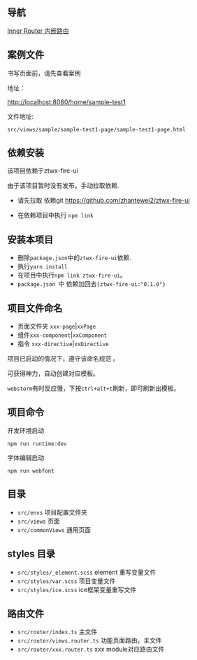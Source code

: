 导航
---
[Inner Router 内嵌路由](readmes/routerSub.md)

案例文件
---
书写页面前，请先查看案例

地址：

[http://localhost:8080/home/sample-test1](http://localhost:8080/home/sample-test1)

文件地址:
```
src/views/sample/sample-test1-page/sample-test1-page.html
```


依赖安装
---
该项目依赖于ztwx-fire-ui

由于该项目暂时没有发布。手动拉取依赖.

- 请先拉取 依赖git https://github.com/zhantewei2/ztwx-fire-ui 

- 在依赖项目中执行 `npm link`

安装本项目
---

- 删除`package.json`中的`ztwx-fire-ui`依赖.
- 执行`yarn install`
- 在项目中执行`npm link ztwx-fire-ui`。
- `package.json `中 依赖加回去`{ztwx-fire-ui:"0.1.0"}`

项目文件命名
---
- 页面文件夹 `xxx-page`|`xxPage`
- 组件`xxx-component`|`xxComponent`
- 指令 `xxx-directive`|`xxDirective`

项目已启动的情况下，遵守该命名规范 。 

可获得神力，自动创建对应模板。

`webstorm`有时反应慢，下按`ctrl+alt+t`刷新，即可刷新出模板。

项目命令
---
开发环境启动

``
npm run runtime:dev
``

字体编辑启动
```
npm run webfont
```

目录
---
- `src/envs` 项目配置文件夹
- `src/views` 页面
- `src/commonViews` 通用页面

styles 目录
---
- `src/styles/_element.scss` element 重写变量文件
- `src/styles/var.scss` 项目变量文件
- `src/styles/ice.scss` ice框架变量重写文件

路由文件
---

- `src/router/index.ts` 主文件
- `src/router/views.router.ts` 功能页面路由，主文件
- `src/router/xxx.router.ts` xxx module对应路由文件 